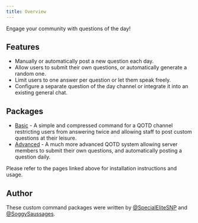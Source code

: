 ```yaml
---
title: Overview
---
```


Engage your community with questions of the day!

## Features

- Manually or automatically post a new question each day.
- Allow users to submit their own questions, or automatically generate a random one.
- Limit users to one answer per question or let them speak freely.
- Configure a separate question of the day channel or integrate it into an existing general chat.

## Packages

- [Basic](basic/qotd) - A simple and compressed command for a QOTD channel restricting users from answering twice
  and allowing staff to post custom questions at their leisure.
- [Advanced](advanced/overview) - A much more advanced QOTD system allowing server members to submit their own
  questions, and automatically posting a question daily.

Please refer to the pages linked above for installation instructions and usage.

## Author

These custom command packages were written by [@SpecialEliteSNP](https://github.com/SpecialEliteSNP) and [@SoggySaussages](https://github.com/SoggySaussages).
